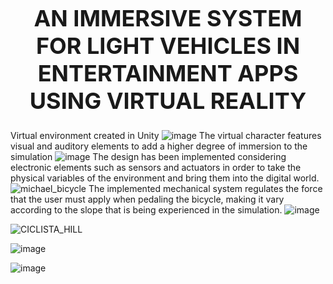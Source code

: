 <h1 style="font-size: 36px; text-align: center;">AN IMMERSIVE SYSTEM FOR LIGHT VEHICLES IN ENTERTAINMENT APPS USING VIRTUAL REALITY</h1>

Virtual environment created in Unity
![image](https://github.com/MaicolNaustic/VR_ARTICLE/assets/89175278/eb86e1bc-0689-4ab0-9aac-bb318f357f13)
The virtual character features visual and auditory elements to add a higher degree of immersion to the simulation
![image](https://github.com/MaicolNaustic/VR_ARTICLE/assets/89175278/688eb5cc-5aec-485c-b078-e79c86fb0674)
The design has been implemented considering electronic elements such as sensors and actuators in order to take the physical variables of the environment and bring them into the digital world.
![michael_bicycle](https://github.com/MaicolNaustic/VR_ARTICLE/assets/89175278/df27a1b4-a356-4caf-beb2-14c4cebfff37)
The implemented mechanical system regulates the force that the user must apply when pedaling the bicycle, making it vary according to the slope that is being experienced in the simulation.
![image](https://github.com/MaicolNaustic/VR_ARTICLE/assets/89175278/23b37a53-332a-4224-88b3-6345dbc84d2f)

![CICLISTA_HILL](https://github.com/MaicolNaustic/VR_ARTICLE/assets/89175278/a1d1e01d-a693-46dd-b0b2-8ee5b44bec4d)

![image](https://github.com/MaicolNaustic/VR_ARTICLE/assets/89175278/8ecce690-d7f6-486d-8609-ea72a61b3aa8)

![image](https://github.com/MaicolNaustic/VR_ARTICLE/assets/89175278/ca25193d-8123-4be2-a860-9fe241826f01)

